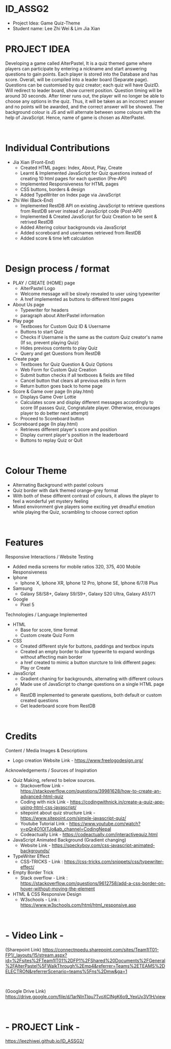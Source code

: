 # ID_ASSG2
- Project Idea: Game Quiz-Theme<br />
- Student name: Lee Zhi Wei & Lim Jia Xian

# PROJECT IDEA
Developing a game called AlterPastel, It is a quiz themed game where players can participate by entering a nickname and start answering questions to gain points. Each player is stored into the Database and has score. Overall, will be compiled into a leader board (Separate page). Questions can be customised by quiz creator; each quiz will have QuizID. Will redirect to leader board, show current position. Question timing will be around 30 seconds. After timer runs out, the player will no longer be able to choose any options in the quiz. Thus, it will be taken as an incorrect answer and no points will be awarded, and the correct answer will be showed. The background colour is JS and will alternate between some colours with the help of JavaScript. Hence, name of game is chosen as AlterPastel.

&nbsp;
&nbsp;
&nbsp;

# Individual Contributions
- Jia Xian (Front-End)
  - Created HTML pages: Index, About, Play, Create
  - Learnt & Implemented JavaScript for Quiz questions instead of creating 10 html pages for each question (Pre-API) 
  - Implemented Responsiveness for HTML pages
  - CSS buttons, borders & design
  - Added TypeWriter on Index page via JavaScript
- Zhi Wei (Back-End)
  - Implemented RestDB API on existing JavaScript to retrieve questions from RestDB server instead of JavaScript code (Post-API)
  - Implemented  & Created JavaScript for Quiz Creation to be sent & retrived RestDB 
  - Added Altering colour backgrounds via JavaScript
  - Added scoreboard and usernames retrieved from RestDB
  - Added score & time left calculation

&nbsp;
&nbsp;
&nbsp;
# Design process / format
- PLAY / CREATE (HOME) page
  - AlterPastel Logo
  - Welcome message will be slowly revealed to user using typewriter
  - A href implemented as buttons to different html pages
- About Us page
  - Typewriter for headers
  - paragraph about AlterPastel information
- Play page
  - Textboxes for Custom Quiz ID & Username
  - Buttons to start Quiz
  - Checks if Username is the same as the custom Quiz creator's name (If so, prevent playing Quiz)
  - Hides previous contents to play Quiz 
  - Query and get Questions from RestDB 
- Create page
  - Textboxes for Quiz Question & Quiz Options
  - Web Form for Custom Quiz Creation
  - Submit button checks if all textboxes & fields are filled
  - Cancel button that clears all previous edits in form
  - Return button goes back to home page
- Score & Game over page (In play.html)
  - Displays Game Over Lottie
  - Calculates score and display different messages accordingly to score (If passes Quiz, Congratulate player. Otherwise, encourages player to do better next attempt)
  - Proceed to Scoreboard button
- Scoreboard page (In play.html)
  - Retrieves different player's score and position
  - Display current player's position in the leaderboard
  - Buttons to replay Quiz or Quit

&nbsp;
&nbsp;
&nbsp;

# Colour Theme
- Alternating Background with pastel colours
- Quiz border with dark themed orange-grey format
- With both of these different contrast of colours, it allows the player to feel a wonderful yet mystery feeling
- Mixed environment give players some exciting yet dreadful emotion while playing the Quiz, scrambling to choose correct option

&nbsp;
&nbsp;
&nbsp;

# Features
Responsive Interactions / Website Testing
- Added media screens for mobile ratios 320, 375, 400
Mobile Responsiveness
- Iphone
  - Iphone X, Iphone XR, Iphone 12 Pro, Iphone SE, Iphone 6/7/8 Plus
- Samsung
  -  Galaxy S8/S8+, Galaxy S9/S9+, Galaxy S20 Ultra, Galaxy A51/71
- Google 
  - Pixel 5 

Technologies / Language Implemented
- HTML
  - Base for score, time format
  - Custom create Quiz Form
- CSS
  - Created different style for buttons, paddings and textbox inputs
  - Created an empty border to allow typewrite to expand wordings without affecting main border
  - a href created to mimic a button sturcture to link different pages: Play or Create
- JavaScript
  - Gradient chaning for backgrounds, alternating with different colours
  - Made use of JavaScript to change questions on a single HTML page 
- API
  - RestDB implemented to generate questions, both default or custom created questions
  - Get leaderboard score from RestDB

&nbsp;
&nbsp;
&nbsp;

# Credits
Content / Media Images & Descriptions
- Logo creation
  Website Link - https://www.freelogodesign.org/ 

Acknowledgements / Sources of Inspiration
- Quiz Making, refered to below sources.
  - Stackoverflow Link - https://stackoverflow.com/questions/39981628/how-to-create-an-advanced-html-quiz 
  - Coding with nick Link - https://codingwithnick.in/create-a-quiz-app-using-html-css-javascript/
  - sitepoint about quiz structure Link - https://www.sitepoint.com/simple-javascript-quiz/
  - Youtube Tutorial Link - https://www.youtube.com/watch?v=pQr4O1OITJo&ab_channel=CodingNepal 
  - Codeactually Link - https://codeactually.com/interactivequiz.html
- JavaScript Animated Background (Gradient changing)
  - Website Link - https://speckyboy.com/css-javascript-animated-backgrounds/
- TypeWriter Effect
  -  CSS-TRICKS - Link : https://css-tricks.com/snippets/css/typewriter-effect/
- Empty Border Trick
  - Stack overflow - Link : https://stackoverflow.com/questions/9612758/add-a-css-border-on-hover-without-moving-the-element
- HTML & CSS Responsive Design
  - W3schools - Link : https://www.w3schools.com/html/html_responsive.asp 

&nbsp;
&nbsp;
&nbsp;

# - Video Link -
(Sharepoint Link)
https://connectnpedu.sharepoint.com/sites/Team1IT01-FP1/_layouts/15/stream.aspx?id=%2Fsites%2FTeam1IT01%2DFP1%2FShared%20Documents%2FGeneral%2FAlterPastel%5FWalkThrough%2Emp4&referrer=Teams%2ETEAMS%2DELECTRON&referrerScenario=teams%5Fns%2Dmw&ga=1

&nbsp;
&nbsp;
&nbsp;

(Google Drive Link)
https://drive.google.com/file/d/1arNInTlqu7TvoXClNgK6o9_YexUv3V1H/view

&nbsp;
&nbsp;
&nbsp;
# - PROJECT Link -
https://leezhiwei.github.io/ID_ASSG2/
